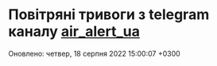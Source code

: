 # Повітряні тривоги з telegram каналу [air_alert_ua](https://t.me/air_alert_ua)

Оновлено:
четвер, 18 серпня 2022 15:00:07 +0300
